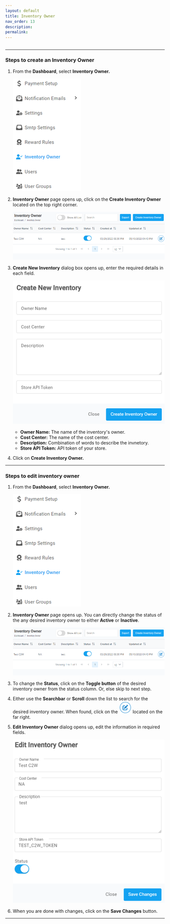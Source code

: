 ```yaml
---
layout: default
title: Inventory Owner
nav_order: 13
description:
permalink:
---
```


##

---

### Steps to create an Inventory Owner

1. From the **Dashboard**, select **Inventory Owner.**

   ![inventory_dashboard](../../images/inventory/inventory1.png)

2. **Inventory Owner** page opens up, click on the **Create Inventory Owner** located on the top right corner.

   ![create_inventory_owner](../../images/inventory/inventory2.png)

3. **Create New Inventory** dialog box opens up, enter the required details in each field.

   ![create_inventory_dialog](../../images/inventory/inventory3.png)

   - **Owner Name:** The name of the inventory's owner.
   - **Cost Center:** The name of the cost center.
   - **Description:** Combination of words to describe the invnetory.
   - **Store API Token:** API token of your store.

4. Click on **Create Inventory Owner.**

---

### Steps to edit inventory owner

1. From the **Dashboard**, select **Inventory Owner.**

   ![inventory_dashboard](../../images/inventory/inventory1.png)

2. **Inventory Owner** page opens up. You can directly change the status of the any desired inventory owner to either **Active** or **Inactive**.

   ![create_inventory_owner](../../images/inventory/inventory2.png)

3. To change the **Status**, click on the **Toggle button** of the desired inventory owner from the status column. Or, else skip to next step.

4. Either use the **Searchbar** or **Scroll** down the list to search for the desired inventory owner. When found, click on the ![edit_inventory_owner](../../images/buttons/ccheck.png) located on the far right.
5. **Edit Inventory Owner** dialog opens up, edit the information in required fields.

   ![edit_inventory_owner](../../images/inventory/editinven.png)

6. When you are done with changes, click on the **Save Changes** button.

---
